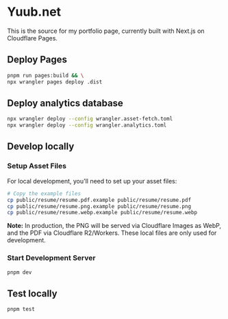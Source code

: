 # Yuub.net
This is the source for my portfolio page, currently built with Next.js on Cloudflare Pages.


## Deploy Pages
```bash
pnpm run pages:build && \
npx wrangler pages deploy .dist
```

## Deploy analytics database
```bash
npx wrangler deploy --config wrangler.asset-fetch.toml
npx wrangler deploy --config wrangler.analytics.toml
```

## Develop locally

### Setup Asset Files
For local development, you'll need to set up your asset files:
```bash
# Copy the example files
cp public/resume/resume.pdf.example public/resume/resume.pdf
cp public/resume/resume.png.example public/resume/resume.png
cp public/resume/resume.webp.example public/resume/resume.webp
```

**Note:** In production, the PNG will be served via Cloudflare Images as WebP, and the PDF via Cloudflare R2/Workers. These local files are only used for development.

### Start Development Server
```bash
pnpm dev
```

## Test locally
```bash
pnpm test
```